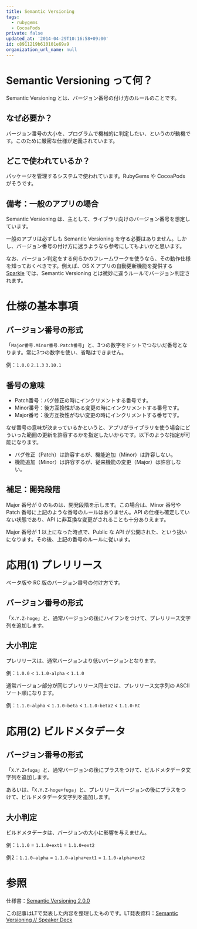 ```yaml
---
title: Semantic Versioning
tags:
  - rubygems
  - CocoaPods
private: false
updated_at: '2014-04-29T10:16:58+09:00'
id: c8911219b610101e69a9
organization_url_name: null
---
```

# Semantic Versioning って何？

Semantic Versioning とは、バージョン番号の付け方のルールのことです。

## なぜ必要か？

バージョン番号の大小を、プログラムで機械的に判定したい、というのが動機です。このために厳密な仕様が定義されています。

## どこで使われているか？

パッケージを管理するシステムで使われています。RubyGems や CocoaPods がそうです。

## 備考：一般のアプリの場合

Semantic Versioning は、主として、ライブラリ向けのバージョン番号を想定しています。

一般のアプリは必ずしも Semantic Versioning を守る必要はありません。しかし、バージョン番号の付け方に迷うようなら参考にしてもよいかと思います。

なお、バージョン判定をする何らかのフレームワークを使うなら、その動作仕様を知っておくべきです。例えば、OS X アプリの自動更新機能を提供する [Sparkle](https://github.com/pornel/Sparkle) では、Semantic Versioning とは微妙に違うルールでバージョン判定されます。

# 仕様の基本事項

## バージョン番号の形式

「`Major番号.Minor番号.Patch番号`」と、3つの数字をドットでつないだ番号となります。常に3つの数字を使い、省略はできません。

例：`1.0.0` `2.1.3` `3.10.1`

## 番号の意味

* Patch番号：バグ修正の時にインクリメントする番号です。
* Minor番号：後方互換性がある変更の時にインクリメントする番号です。
* Major番号：後方互換性がない変更の時にインクリメントする番号です。

なぜ番号の意味が決まっているかというと、アプリがライブラリを使う場合にどういった範囲の更新を許容するかを指定したいからです。以下のような指定が可能になります。

* バグ修正（Patch）は許容するが、機能追加（Minor）は許容しない。
* 機能追加（Minor）は許容するが、従来機能の変更（Major）は許容しない。

## 補足：開発段階

Major 番号が 0 のものは、開発段階を示します。この場合は、Minor 番号や Patch 番号に上記のような番号のルールはありません。API の仕様も確定していない状態であり、API に非互換な変更がされることも十分ありえます。

Major 番号が 1 以上になった時点で、Public な API が公開された、という扱いになります。その後、上記の番号のルールに従います。

# 応用(1) プレリリース

ベータ版や RC 版のバージョン番号の付け方です。

## バージョン番号の形式

「`X.Y.Z-hoge`」と、通常バージョンの後にハイフンをつけて、プレリリース文字列を追加します。

## 大小判定

プレリリースは、通常バージョンより低いバージョンとなります。

例：`1.0.0` < `1.1.0-alpha` < `1.1.0`

通常バージョン部分が同じプレリリース同士では、プレリリース文字列の ASCII ソート順になります。

例：`1.1.0-alpha` < `1.1.0-beta` < `1.1.0-beta2` < `1.1.0-RC`

# 応用(2) ビルドメタデータ

## バージョン番号の形式

「`X.Y.Z+fuga`」と、通常バージョンの後にプラスをつけて、ビルドメタデータ文字列を追加します。

あるいは、「`X.Y.Z-hoge+fuga`」と、プレリリースバージョンの後にプラスをつけて、ビルドメタデータ文字列を追加します。

## 大小判定

ビルドメタデータは、バージョンの大小に影響を与えません。

例：`1.1.0` = `1.1.0+ext1` = `1.1.0+ext2`

例2：`1.1.0-alpha` = `1.1.0-alpha+ext1` = `1.1.0-alpha+ext2`

# 参照

仕様書：[Semantic Versioning 2.0.0](http://semver.org/)

この記事はLTで発表した内容を整理したものです。LT発表資料：[Semantic Versioning // Speaker Deck](https://speakerdeck.com/usamik26/semantic-versioning)
